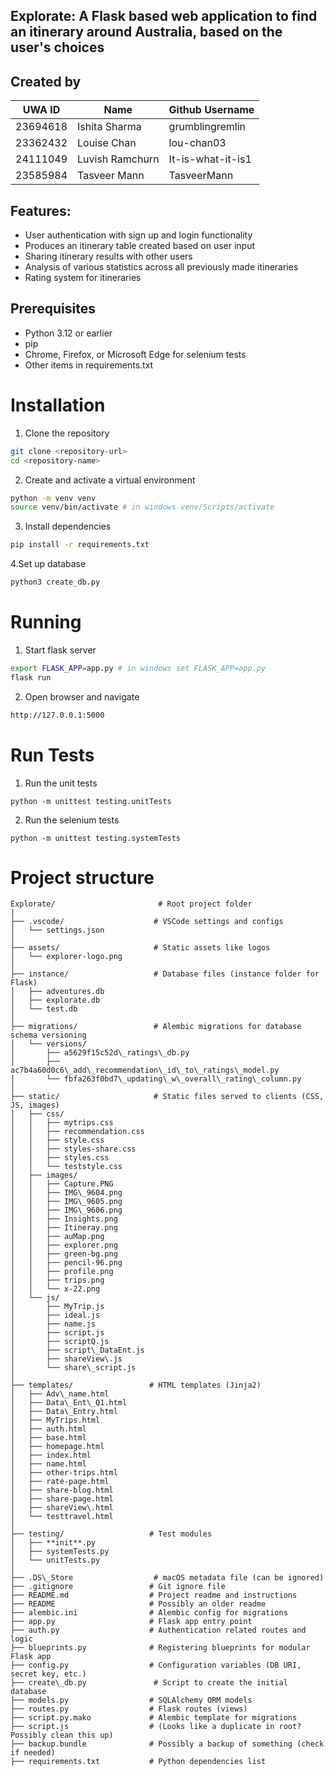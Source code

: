 ## Explorate: A Flask based web application to find an itinerary around Australia, based on the user's choices

## Created by
| UWA ID | Name | Github Username |
| --- | --- | --- |
| 23694618 | Ishita Sharma | grumblingremlin |
| 23362432 | Louise Chan | lou-chan03 |
| 24111049 | Luvish Ramchurn | It-is-what-it-is1 |
| 23585984 | Tasveer Mann | TasveerMann |

## Features:
- User authentication with sign up and login functionality
- Produces an itinerary table created based on user input
- Sharing itinerary results with other users
- Analysis of various statistics across all previously made itineraries
- Rating system for itineraries

## Prerequisites
- Python 3.12 or earlier
- pip
- Chrome, Firefox, or Microsoft Edge for selenium tests
- Other items in requirements.txt

# Installation
1. Clone the repository
```bash
git clone <repository-url>
cd <repository-name>
```
2. Create and activate a virtual environment
```bash
python -m venv venv
source venv/bin/activate # in windows venv/Scripts/activate
```
3. Install dependencies
```bash
pip install -r requirements.txt
```
4.Set up database
```bash
python3 create_db.py
```
# Running
1. Start flask server
```bash
export FLASK_APP=app.py # in windows set FLASK_APP=app.py
flask run
```
2. Open browser and navigate
```bash
http://127.0.0.1:5000
```

# Run Tests
1. Run the unit tests
```
python -m unittest testing.unitTests
```
2. Run the selenium tests
```
python -m unittest testing.systemTests
```
# Project structure
```
Explorate/                       # Root project folder
|
├── .vscode/                    # VSCode settings and configs
│   └── settings.json
│
├── assets/                     # Static assets like logos
│   └── explorer-logo.png
│
├── instance/                   # Database files (instance folder for Flask)
│   ├── adventures.db
│   ├── explorate.db
│   └── test.db
│
├── migrations/                 # Alembic migrations for database schema versioning
│   └── versions/
│       ├── a5629f15c52d\_ratings\_db.py
│       ├── ac7b4a60d0c6\_add\_recommendation\_id\_to\_ratings\_model.py
│       └── fbfa263f0bd7\_updating\_w\_overall\_rating\_column.py
│
├── static/                     # Static files served to clients (CSS, JS, images)
│   ├── css/
│   │   ├── mytrips.css
│   │   ├── recommendation.css
│   │   ├── style.css
│   │   ├── styles-share.css
│   │   ├── styles.css
│   │   └── teststyle.css
│   ├── images/
│   │   ├── Capture.PNG
│   │   ├── IMG\_9604.png
│   │   ├── IMG\_9605.png
│   │   ├── IMG\_9606.png
│   │   ├── Insights.png
│   │   ├── Itineray.png
│   │   ├── auMap.png
│   │   ├── explorer.png
│   │   ├── green-bg.png
│   │   ├── pencil-96.png
│   │   ├── profile.png
│   │   ├── trips.png
│   │   └── x-22.png
│   └── js/
│       ├── MyTrip.js
│       ├── ideal.js
│       ├── name.js
│       ├── script.js
│       ├── scriptQ.js
│       ├── script\_DataEnt.js
│       ├── shareView\.js
│       └── share\_script.js
│
├── templates/                 # HTML templates (Jinja2)
│   ├── Adv\_name.html
│   ├── Data\_Ent\_Q1.html
│   ├── Data\_Entry.html
│   ├── MyTrips.html
│   ├── auth.html
│   ├── base.html
│   ├── homepage.html
│   ├── index.html
│   ├── name.html
│   ├── other-trips.html
│   ├── rate-page.html
│   ├── share-blog.html
│   ├── share-page.html
│   ├── shareView\.html
│   └── testtravel.html
│
├── testing/                   # Test modules
│   ├── **init**.py
│   ├── systemTests.py
│   └── unitTests.py
│
├── .DS\_Store                  # macOS metadata file (can be ignored)
├── .gitignore                 # Git ignore file
├── README.md                  # Project readme and instructions
├── README                     # Possibly an older readme
├── alembic.ini                # Alembic config for migrations
├── app.py                     # Flask app entry point
├── auth.py                    # Authentication related routes and logic
├── blueprints.py              # Registering blueprints for modular Flask app
├── config.py                  # Configuration variables (DB URI, secret key, etc.)
├── create\_db.py               # Script to create the initial database
├── models.py                  # SQLAlchemy ORM models
├── routes.py                  # Flask routes (views)
├── script.py.mako             # Alembic template for migrations
├── script.js                  # (Looks like a duplicate in root? Possibly clean this up)
├── backup.bundle              # Possibly a backup of something (check if needed)
├── requirements.txt           # Python dependencies list

```
